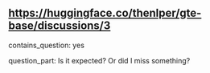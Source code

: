 ## https://huggingface.co/thenlper/gte-base/discussions/3

contains_question: yes

question_part: Is it expected? Or did I miss something?